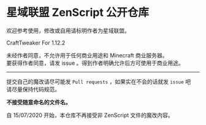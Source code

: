 # 星域联盟 ZenScript 公开仓库
欢迎参考使用，修改或自用请标明作者为星域联盟。

CraftTweaker For 1.12.2

未经作者同意，不允许用于任何商业用途和 Minecraft 商业服务器。  
要获得作者同意，请发 issue 。得到作者明确允许后方可使用于商业用途。

-----------
提交自己的魔改请尽可能发 `Pull requests` ，如果实在不会的话就发 `issue` 吧  
请尽量保持代码规范。

**不接受随意命名的文件名。**

自 15/07/2020 开始，本仓库不再接受非 ZenScript 文件的魔改内容。
